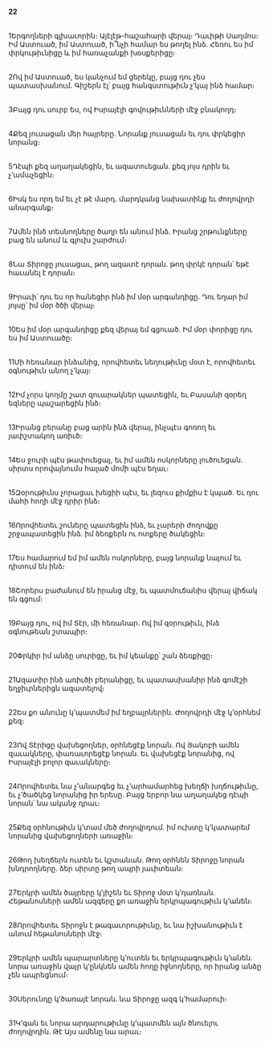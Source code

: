 **22**

\
1Երգողների գլխաւորին։ Այէլէթ-հաշահարի վերայ։ Դաւիթի Սաղմոս։ Իմ Աստուած, իմ Աստուած, ի՞նչի համար ես թողել ինձ. Հեռու ես իմ փրկութիւնիցը և իմ հառաչանքի խօսքերիցը։

\
2Ով իմ Աստուած, ես կանչում եմ ցերեկը, բայց դու չես պատասխանում. Գիշերն էլ՝ բայց հանգստութիւն չ’կայ ինձ համար։

\
3Բայց դու սուրբ ես, ով Իսրայէլի գովութիւնների մէջ բնակողդ։

\
4Քեզ յուսացան մեր հայրերը. Նորանք յուսացան եւ դու փրկեցիր նորանց։

\
5Դէպի քեզ աղաղակեցին, եւ ազատուեցան. քեզ յոյս դրին եւ չ’ամաչեցին։

\
6Իսկ ես որդ եմ եւ չէ թէ մարդ. մարդկանց նախատինք եւ ժողովրդի անարգանք։

\
7Ամեն ինձ տեսնողները ծաղր են անում ինձ. Իրանց շրթունքները բաց են անում և գլուխ շարժում։

\
8Նա Տիրոջը յուսացաւ, թող ազատէ դորան. թող փրկէ դորան՝ եթէ հաւանել է դորան։

\
9Իրաւի՝ դու ես որ հանեցիր ինձ իմ մօր արգանդիցը. Դու եղար իմ յոյսը՝ իմ մօր ծծի վերայ։

\
10Ես իմ մօր արգանդիցը քեզ վերայ եմ գցուած. Իմ մօր փորիցը դու ես իմ Աստուածը։

\
11Մի հեռանար ինձանից, որովհետեւ նեղութիւնը մօտ է, որովհետեւ օգնութիւն անող չ’կայ։

\
12Իմ չորս կողմը շատ զուարակներ պատեցին, եւ Բասանի զօրեղ եզները պաշարեցին ինձ։

\
13Իրանց բերանը բաց արին ինձ վերայ, ինչպէս գոռող եւ յափշտակող առիւծ։

\
14Ես ջուրի պէս թափուեցայ, եւ իմ ամեն ոսկորները լուծուեցան. սիրտս որովայնումս հալած մոմի պէս եղաւ։

\
15Զօրութիւնս չորացաւ խեցիի պէս, եւ լեզուս քիմքիս է կպած. Եւ դու մահի հողի մէջ դրիր ինձ։

\
16Որովհետեւ շուները պատեցին ինձ, եւ չարերի ժողովքը շրջապատեցին ինձ. իմ ձեռքերն ու ոտքերը ծակեցին։

\
17Ես համարում եմ իմ ամեն ոսկորները, բայց նորանք նայում եւ դիտում են ինձ։

\
18Շորերս բաժանում են իրանց մէջ, եւ պատմուճանիս վերայ վիճակ են գցում։

\
19Բայց դու, ով իմ Տէր, մի հեռանար. Ով իմ զօրութիւն, ինձ օգնութեան շտապիր։

\
20Փրկիր իմ անձը սուրիցը, եւ իմ կեանքը՝ շան ձեռքիցը։

\
21Ազատիր ինձ առիւծի բերանիցը, եւ պատասխանիր ինձ գոմէշի եղջիւրներիցն ազատելով։

\
22Ես քո անունը կ’պատմեմ իմ եղբայրներին. Ժողովրդի մէջ կ’օրհնեմ քեզ։

\
23Ով Տէրիցը վախեցողներ, օրհնեցէք նորան. Ով Յակոբի ամեն զաւակները, փառաւորեցէք նորան. Եւ վախեցէք նորանից, ով Իսրայէլի բոլոր զաւակները։

\
24Որովհետեւ նա չ’անարգեց եւ չ’արհամարհեց խեղճի խղճութիւնը, եւ չ’ծածկեց նորանից իր երեսը. Բայց երբոր նա աղաղակեց դէպի նորան՝ նա ականջ դրաւ։

\
25Քեզ օրհնութիւն կ’տամ մեծ ժողովրդում. իմ ուխտը կ’կատարեմ նորանից վախեցողների առաջին։

\
26Թող խեղճերն ուտեն եւ կշտանան. Թող օրհնեն Տիրոջը նորան խնդրողները. ձեր սիրտը թող ապրի յաւիտեան։

\
27Երկրի ամեն ծայրերը կ’յիշեն եւ Տիրոջ մօտ կ’դառնան. Հեթանոսների ամեն ազգերը քո առաջին երկրպագութիւն կ’անեն։

\
28Որովհետեւ Տիրոջն է թագաւորութիւնը, եւ նա իշխանութիւն է անում հեթանոսների մէջ։

\
29Երկրի ամեն պարարտները կ’ուտեն եւ երկրպագութիւն կ’անեն. նորա առաջին վայր կ’ընկնեն ամեն հողը իջնողները, որ իրանց անձը չեն ապրեցնում։

\
30Սերունդը կ’ծառայէ նորան. նա Տիրոջը ազգ կ’համարուի։

\
31Կ’գան եւ նորա արդարութիւնը կ’պատմեն այն ծնուելու ժողովրդին. Թէ Այս ամենը նա արաւ։
